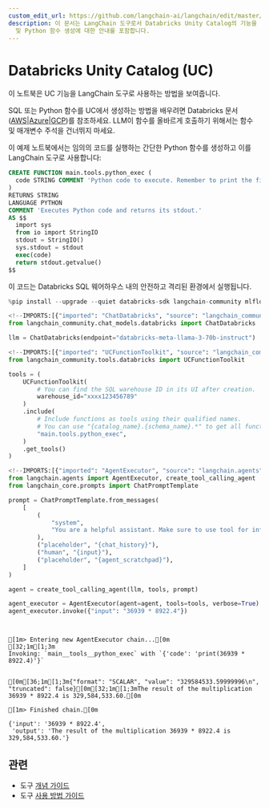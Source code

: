 ```yaml
---
custom_edit_url: https://github.com/langchain-ai/langchain/edit/master/docs/docs/integrations/tools/databricks.ipynb
description: 이 문서는 LangChain 도구로서 Databricks Unity Catalog의 기능을 사용하는 방법을 보여줍니다. SQL
  및 Python 함수 생성에 대한 안내를 포함합니다.
---
```


# Databricks Unity Catalog (UC)

이 노트북은 UC 기능을 LangChain 도구로 사용하는 방법을 보여줍니다.

SQL 또는 Python 함수를 UC에서 생성하는 방법을 배우려면 Databricks 문서([AWS](https://docs.databricks.com/en/sql/language-manual/sql-ref-syntax-ddl-create-sql-function.html)|[Azure](https://learn.microsoft.com/en-us/azure/databricks/sql/language-manual/sql-ref-syntax-ddl-create-sql-function)|[GCP](https://docs.gcp.databricks.com/en/sql/language-manual/sql-ref-syntax-ddl-create-sql-function.html))를 참조하세요. LLM이 함수를 올바르게 호출하기 위해서는 함수 및 매개변수 주석을 건너뛰지 마세요.

이 예제 노트북에서는 임의의 코드를 실행하는 간단한 Python 함수를 생성하고 이를 LangChain 도구로 사용합니다:

```sql
CREATE FUNCTION main.tools.python_exec (
  code STRING COMMENT 'Python code to execute. Remember to print the final result to stdout.'
)
RETURNS STRING
LANGUAGE PYTHON
COMMENT 'Executes Python code and returns its stdout.'
AS $$
  import sys
  from io import StringIO
  stdout = StringIO()
  sys.stdout = stdout
  exec(code)
  return stdout.getvalue()
$$
```


이 코드는 Databricks SQL 웨어하우스 내의 안전하고 격리된 환경에서 실행됩니다.

```python
%pip install --upgrade --quiet databricks-sdk langchain-community mlflow
```


```python
<!--IMPORTS:[{"imported": "ChatDatabricks", "source": "langchain_community.chat_models.databricks", "docs": "https://api.python.langchain.com/en/latest/chat_models/langchain_community.chat_models.databricks.ChatDatabricks.html", "title": "Databricks Unity Catalog (UC)"}]-->
from langchain_community.chat_models.databricks import ChatDatabricks

llm = ChatDatabricks(endpoint="databricks-meta-llama-3-70b-instruct")
```


```python
<!--IMPORTS:[{"imported": "UCFunctionToolkit", "source": "langchain_community.tools.databricks", "docs": "https://api.python.langchain.com/en/latest/tools/langchain_community.tools.databricks.tool.UCFunctionToolkit.html", "title": "Databricks Unity Catalog (UC)"}]-->
from langchain_community.tools.databricks import UCFunctionToolkit

tools = (
    UCFunctionToolkit(
        # You can find the SQL warehouse ID in its UI after creation.
        warehouse_id="xxxx123456789"
    )
    .include(
        # Include functions as tools using their qualified names.
        # You can use "{catalog_name}.{schema_name}.*" to get all functions in a schema.
        "main.tools.python_exec",
    )
    .get_tools()
)
```


```python
<!--IMPORTS:[{"imported": "AgentExecutor", "source": "langchain.agents", "docs": "https://api.python.langchain.com/en/latest/agents/langchain.agents.agent.AgentExecutor.html", "title": "Databricks Unity Catalog (UC)"}, {"imported": "create_tool_calling_agent", "source": "langchain.agents", "docs": "https://api.python.langchain.com/en/latest/agents/langchain.agents.tool_calling_agent.base.create_tool_calling_agent.html", "title": "Databricks Unity Catalog (UC)"}, {"imported": "ChatPromptTemplate", "source": "langchain_core.prompts", "docs": "https://api.python.langchain.com/en/latest/prompts/langchain_core.prompts.chat.ChatPromptTemplate.html", "title": "Databricks Unity Catalog (UC)"}]-->
from langchain.agents import AgentExecutor, create_tool_calling_agent
from langchain_core.prompts import ChatPromptTemplate

prompt = ChatPromptTemplate.from_messages(
    [
        (
            "system",
            "You are a helpful assistant. Make sure to use tool for information.",
        ),
        ("placeholder", "{chat_history}"),
        ("human", "{input}"),
        ("placeholder", "{agent_scratchpad}"),
    ]
)

agent = create_tool_calling_agent(llm, tools, prompt)
```


```python
agent_executor = AgentExecutor(agent=agent, tools=tools, verbose=True)
agent_executor.invoke({"input": "36939 * 8922.4"})
```

```output


[1m> Entering new AgentExecutor chain...[0m
[32;1m[1;3m
Invoking: `main__tools__python_exec` with `{'code': 'print(36939 * 8922.4)'}`


[0m[36;1m[1;3m{"format": "SCALAR", "value": "329584533.59999996\n", "truncated": false}[0m[32;1m[1;3mThe result of the multiplication 36939 * 8922.4 is 329,584,533.60.[0m

[1m> Finished chain.[0m
```


```output
{'input': '36939 * 8922.4',
 'output': 'The result of the multiplication 36939 * 8922.4 is 329,584,533.60.'}
```


## 관련

- 도구 [개념 가이드](/docs/concepts/#tools)
- 도구 [사용 방법 가이드](/docs/how_to/#tools)